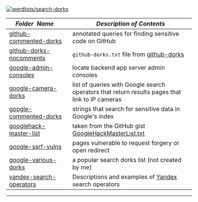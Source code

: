 [![werdlists/search-dorks](https://img.shields.io/badge/werdlists-search_dorks-purple.svg?logo=github&style=popout&longCache=true)](# "werdlists/search-dorks")

|&nbsp;&nbsp;&nbsp;&nbsp;_Folder&nbsp;&nbsp;Name_&nbsp;&nbsp;&nbsp;&nbsp;| _Description of Contents_
|:----------------|--------------------------------------------------------------------------------------------------------------------------------------------------------
| [github-commented-dorks](github-commented-dorks.txt) |  annotated queries for finding sensitive code on GitHub 
| [github-dorks-nocomments](github-dorks-nocomments.txt) | `github-dorks.txt` file from [github-dorks](https://github.com/techguan/github-dorks "Collection of github dorks and helper tool to automate the process of checking dorks")
| [google-admin-consoles](google-admin-consoles.txt) |  locate backend app server admin consoles 
| [google-camera-dorks](google-camera-dorks.txt) |  list of queries with Google search operators that return results pages that link to IP cameras   
| [google-commented-dorks](google-commented-dorks.txt) |  strings that search for sensitive data in Google's index 
| [googlehack-master-list](googlehack-master-list.txt) |  taken from the GitHub gist [GoogleHackMasterList.txt](https://gist.github.com/cmartinbaughman/5877945) 
| [google-ssrf-vulns](google-ssrf-vulns.txt) |  pages vulnerable to request forgery or open redirect 
| [google-various-dorks](google-various-dorks.txt) |  a popular search dorks list (not created by me) 
| [yandex-search-operators](yandex-search-operators.csv) | Descriptions and examples of [Yandex](https://yandex.com) search operators  

* * *


